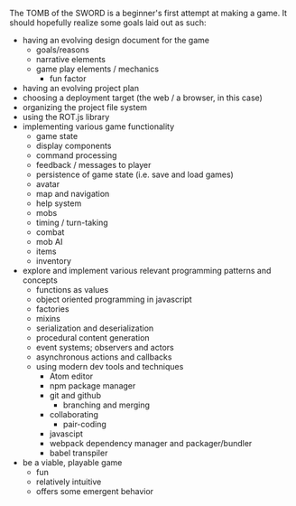 The TOMB of the SWORD is a beginner's first attempt at making a game. It should hopefully realize some goals laid out as such:
* having an evolving design document for the game
  * goals/reasons
  * narrative elements
  * game play elements / mechanics
    * fun factor
* having an evolving project plan
* choosing a deployment target (the web / a browser, in this case)
* organizing the project file system
* using the ROT.js library
* implementing various game functionality
  * game state
  * display components
  * command processing
  * feedback / messages to player
  * persistence of game state (i.e. save and load games)
  * avatar
  * map and navigation
  * help system
  * mobs
  * timing / turn-taking
  * combat
  * mob AI
  * items
  * inventory
* explore and implement various relevant programming patterns and concepts
  * functions as values
  * object oriented programming in javascript
  * factories
  * mixins
  * serialization and deserialization
  * procedural content generation
  * event systems; observers and actors
  * asynchronous actions and callbacks
  * using modern dev tools and techniques
    * Atom editor
    * npm package manager
    * git and github
      * branching and merging
    * collaborating
      * pair-coding
    * javascipt
    * webpack dependency manager and packager/bundler
    * babel transpiler
* be a viable, playable game
  * fun
  * relatively intuitive
  * offers some emergent behavior
